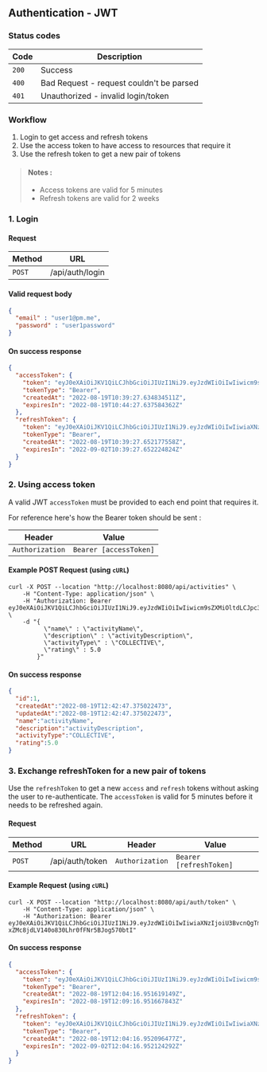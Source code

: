 ## Authentication - JWT

### Status codes
| Code  | Description                              |
|-------|------------------------------------------|
| `200` | Success                                  |
| `400` | Bad Request - request couldn't be parsed |
| `401` | Unauthorized - invalid login/token       |

### Workflow
1. Login to get access and refresh tokens
2. Use the access token to have access to resources that require it
3. Use the refresh token to get a new pair of tokens

>#### Notes :
>- Access tokens are valid for 5 minutes
>- Refresh tokens are valid for 2 weeks

### 1. Login
#### Request
| Method | URL             |
|--------|-----------------|
| `POST` | /api/auth/login |

#### Valid request body
```json
{
  "email" : "user1@pm.me",
  "password" : "user1password"
}
```

#### On success response
```json
{
  "accessToken": {
    "token": "eyJ0eXAiOiJKV1QiLCJhbGciOiJIUzI1NiJ9.eyJzdWIiOiIwIiwicm9sZXMiOltdLCJpc3MiOiJTcG9ydCBOZXR3b3JrIiwiZXhwIjoxNjYwOTA1ODY3LCJpYXQiOjE2NjA5MDU1Njd9.YGX5rzB20I3akw8U4umVh3dkPJqOSnyYCHJWOIsm_Xg",
    "tokenType": "Bearer",
    "createdAt": "2022-08-19T10:39:27.634834511Z",
    "expiresIn": "2022-08-19T10:44:27.637584362Z"
  },
  "refreshToken": {
    "token": "eyJ0eXAiOiJKV1QiLCJhbGciOiJIUzI1NiJ9.eyJzdWIiOiIwIiwiaXNzIjoiU3BvcnQgTmV0d29yayIsImV4cCI6MTY2MjExNTE2NywiaWF0IjoxNjYwOTA1NTY3fQ.nsEw5cp-xZMc8jdLV140o830Lhr0fFNr5BJog570btI",
    "tokenType": "Bearer",
    "createdAt": "2022-08-19T10:39:27.652177558Z",
    "expiresIn": "2022-09-02T10:39:27.652224824Z"
  }
}
```

### 2. Using access token
A valid JWT `accessToken` must be provided to each end point that requires it.

For reference here's how the Bearer token should be sent :

| Header          | Value                  |
|-----------------|------------------------|
| `Authorization` | `Bearer [accessToken]` |

#### Example POST Request (using `cURL`)
```shell
curl -X POST --location "http://localhost:8080/api/activities" \
    -H "Content-Type: application/json" \
    -H "Authorization: Bearer eyJ0eXAiOiJKV1QiLCJhbGciOiJIUzI1NiJ9.eyJzdWIiOiIwIiwicm9sZXMiOltdLCJpc3MiOiJTcG9ydCBOZXR3b3JrIiwiZXhwIjoxNjYwOTA1ODY3LCJpYXQiOjE2NjA5MDU1Njd9.YGX5rzB20I3akw8U4umVh3dkPJqOSnyYCHJWOIsm_Xg" \
    -d "{
          \"name\" : \"activityName\",
          \"description\" : \"activityDescription\",
          \"activityType\" : \"COLLECTIVE\",
          \"rating\" : 5.0
        }"
```

#### On success response
```json
{
  "id":1,
  "createdAt":"2022-08-19T12:42:47.375022473",
  "updatedAt":"2022-08-19T12:42:47.375022473",
  "name":"activityName",
  "description":"activityDescription",
  "activityType":"COLLECTIVE",
  "rating":5.0
}
```

### 3. Exchange refreshToken for a new pair of tokens
Use the `refreshToken` to get a new `access` and `refresh` tokens without asking the user to re-authenticate. The `accessToken` is valid for 5 minutes before it needs to be refreshed again.

#### Request
| Method | URL             | Header          | Value                   |
|--------|-----------------|-----------------|-------------------------|
| `POST` | /api/auth/token | `Authorization` | `Bearer [refreshToken]` |

#### Example Request (using `cURL`)
```shell
curl -X POST --location "http://localhost:8080/api/auth/token" \
    -H "Content-Type: application/json" \
    -H "Authorization: Bearer eyJ0eXAiOiJKV1QiLCJhbGciOiJIUzI1NiJ9.eyJzdWIiOiIwIiwiaXNzIjoiU3BvcnQgTmV0d29yayIsImV4cCI6MTY2MjExNTE2NywiaWF0IjoxNjYwOTA1NTY3fQ.nsEw5cp-xZMc8jdLV140o830Lhr0fFNr5BJog570btI"
```

#### On success response
```json
{
  "accessToken": {
    "token": "eyJ0eXAiOiJKV1QiLCJhbGciOiJIUzI1NiJ9.eyJzdWIiOiIwIiwicm9sZXMiOltdLCJpc3MiOiJTcG9ydCBOZXR3b3JrIiwiZXhwIjoxNjYwOTEwOTU2LCJpYXQiOjE2NjA5MTA2NTZ9.VfjLTBlm4ONgItb3wmgEVTU1ekcldf_slmtIpz1Igbw",
    "tokenType": "Bearer",
    "createdAt": "2022-08-19T12:04:16.951619149Z",
    "expiresIn": "2022-08-19T12:09:16.951667843Z"
  },
  "refreshToken": {
    "token": "eyJ0eXAiOiJKV1QiLCJhbGciOiJIUzI1NiJ9.eyJzdWIiOiIwIiwiaXNzIjoiU3BvcnQgTmV0d29yayIsImV4cCI6MTY2MjEyMDI1NiwiaWF0IjoxNjYwOTEwNjU2fQ.Bx6uSECZ1ExS20SvC6YV9qPuwrPWVJ2VByHInPhQm0I",
    "tokenType": "Bearer",
    "createdAt": "2022-08-19T12:04:16.952096477Z",
    "expiresIn": "2022-09-02T12:04:16.952124292Z"
  }
}
```